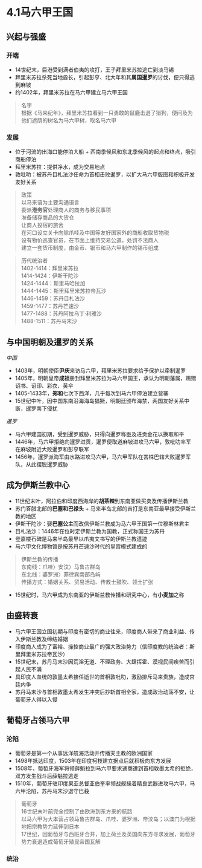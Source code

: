 # 4.1马六甲王国

## 兴起与强盛

### 开端
* 14世纪末，巨港受到满者伯夷的攻打，王子拜里米苏拉逃亡到淡马锡
* 拜里米苏拉杀死当地酋长，引起彭亨、北大年和其**属国暹罗**的讨伐，便只得逃到麻坡
* 约1402年，拜里米苏拉在马六甲建立马六甲王国
> 名字  
> 根据《马来纪年》，拜里米苏拉看到一只勇敢的鼠鹿击退了猎狗，便问及为他们遮荫的树名为马六甲树，取名马六甲  

### 发展
* 位于河流的出海口能停泊大船 + 西南季候风和东北季候风的起点和终点，吸引商船停泊
* 拜里米苏拉：提供净水，成为交易地点
* 敦吡叻：被苏丹目札法沙任命为首相击败暹罗，以扩大马六甲版图和积极开发友好关系
> 政策  
> 以马来语为主要沟通语言  
> 委派**港务官**处理商人的商务与移民事项  
> 准备储存商品的大货仓  
> 让商人投宿的旅舍  
> 在河口设立关卡向除爪哇及中国等友好国家外的商船收取货物税  
> 设有物价巡查官员，在市面上维持交易公道，处罚不法商人  
> 建立一套货币制度，由金币、银币和马六甲制作的锡币组成

> 历代统治者  
> 1402-1414：拜里米苏拉  
> 1414-1424：伊斯干陀沙  
> 1424-1444：斯里马哈拉加  
> 1444-1445：斯里拜里米苏拉帝瓦沙  
> 1446-1459：苏丹目札法沙  
> 1459-1477：苏丹芒速沙  
> 1477-1488：苏丹阿拉乌丁·利雅沙  
> 1488-1511：苏丹马末沙  
  
## 与中国明朝及暹罗的关系
*中国*
* 1403年，明朝使臣**尹庆**来访马六甲，拜里米苏拉要求给予保护以牵制暹罗
* 1405年，明朝皇帝**成祖**册封拜里米苏拉为马六甲国王，承认为明朝藩属，赐赠诏书、诏印、彩衣、黄伞
* 1405-1433年，**郑和**七次下西洋，几乎每次到马六甲停泊建立营寨
* 15世纪中叶，因中国东南沿海海岛猖獗，明朝廷颁布海禁，两国友好关系中断，暹罗南下侵扰  

*暹罗*
* 马六甲建国初期，受到暹罗威胁，只得向暹罗称臣及进贡金花以换取和平
* 1446年，马六甲拒绝向暹罗进贡，暹罗便取道麻坡进攻马六甲，敦吡叻率军在麻坡附近大败暹罗和彭亨联军
* 1456年，暹罗派海军由水路进攻马六甲，马六甲军队在峇株巴辖大败暹罗军队，从此摆脱暹罗威胁

## 成为伊斯兰教中心
* 11世纪末叶，阿拉伯和印度西海岸的**胡茶辣**到东南亚做买卖及传播伊斯兰教
* 苏门答腊北部的**巴塞和巴禄头** + 马来半岛北部的吉打是东南亚最早接受伊斯兰教的地区
* 伊斯干陀沙：娶**巴塞公主**而改信伊斯兰教成为马六甲王国第一位穆斯林君主
* 目札法沙：1446年在位时定伊斯兰教为国教，正式称国王为苏丹
* 登嘉楼石碑是马来半岛最早以爪夷文书写的伊斯兰教遗迹
* 马六甲文化博物馆是按苏丹芒速沙时代的皇宫模式建成的
> 伊斯兰教的传播  
> 东南线：爪哇〉安汶〉马鲁古群岛  
> 东北线：婆罗洲〉菲律宾南部岛屿  
> 传播方式：婚姻关系、贸易活动、传教士鼓吹、领土扩张
* 15世纪时，马六甲成为东南亚的伊斯兰教传播和研究中心，有**小麦加**之称

## 由盛转衰
* 马六甲王国立国初期与印度有密切的商业往来，印度商人带来了商业利益、传入伊斯兰教及缔结婚姻
* 印度商人成为了富裕、操控商业最广的强大政治势力（信印度教的统治者：斯里拜里米苏拉帝瓦沙）
* 15世纪末，苏丹马末沙因荒淫无道、不理政务、大肆挥霍、漠视民间疾苦而引起人民不满
* 具印度人血统的敦墨太希接任逝世的首相敦吡叻，激励排斥马来贵族，造成宫廷内争
* 苏丹马末沙与首相敦墨太希发生冲突后抄斩首相全家，造成政治动荡不安，让葡萄牙人得以入侵

## 葡萄牙占领马六甲

### 沦陷
* 葡萄牙是第一个从事远洋航海活动并传播天主教的欧洲国家
* 1498年抵达印度，1503年在印度柯枝建立据点后就积极向东方发展
* 1508年，葡萄牙海军将领薛魁拉到马六甲要求通商遭到首相敦墨太希的拒绝，双方发生战斗后薛魁拉逃走
* 1510年，葡萄牙驻印度果亚总督亚伯奎率领战舰操着精良武器进攻马六甲，马六甲沦陷，苏丹马末沙退守巴莪
> 葡萄牙  
> 16世纪末叶前完全控制了由欧洲到东方来的航路  
> 以马六甲为大本营占领马鲁古群岛、爪哇、婆罗洲、帝汶岛；以澳门为根据地把宗教势力延伸到日本  
> 17世纪，因葡萄牙与西班牙合并，加上荷兰及英国向东方寻求发展，葡萄牙势力衰退造成葡萄牙殖民帝国瓦解

### 统治
